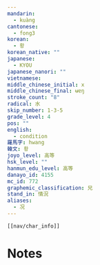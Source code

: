```yaml
---
mandarin:
  - kuàng
cantonese:
  - fong3
korean:
  - 황
korean_native: ""
japanese:
  - KYOU
japanese_nanori: ""
vietnamese:
middle_chinese_initial: x
middle_chinese_final: ʉɐŋ
stroke_count: "8"
radical: 水
skip_number: 1-3-5
grade_level: 4
pos: ""
english:
  - condition
羅馬字: hwang
韓文: 황
joyo_level: 高等
hsk_level: ""
hanmun_edu_level: 高等
danayo_id: 4155
mc_id: 772
graphemic_classification: 兄
stand_in: 情況
aliases:
  - 况
---
```

```meta-bind-embed
[[nav/char_info]]
```

# Notes
